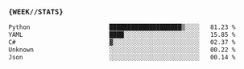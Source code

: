 ### `{WEEK//STATS}` 
<!--START_SECTION:waka-->

```txt
Python                      ████████████████████▒░░░░   81.23 %
YAML                        ████░░░░░░░░░░░░░░░░░░░░░   15.85 %
C#                          ▓░░░░░░░░░░░░░░░░░░░░░░░░   02.37 %
Unknown                     ░░░░░░░░░░░░░░░░░░░░░░░░░   00.22 %
Json                        ░░░░░░░░░░░░░░░░░░░░░░░░░   00.14 %
```

<!--END_SECTION:waka-->
